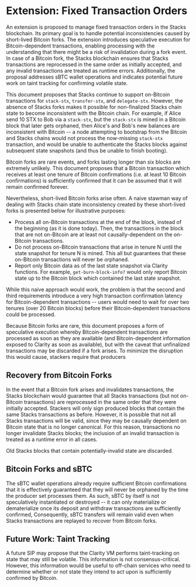 # Extension: Fixed Transaction Orders

An extension is proposed to manage fixed transaction orders in the Stacks blockchain. Its primary goal is to handle potential inconsistencies caused by short-lived Bitcoin forks. The extension introduces speculative execution for Bitcoin-dependent transactions, enabling processing with the understanding that there might be a risk of invalidation during a fork event. In case of a Bitcoin fork, the Stacks blockchain ensures that Stacks transactions are reprocessed in the same order as initially accepted, and any invalid transactions are treated as runtime errors. Additionally, the proposal addresses sBTC wallet operations and indicates potential future work on taint tracking for confirming volatile state.

This document proposes that Stacks continue to support on-Bitcoin transactions for `stack-stx`, `transfer-stx`, and `delegate-stx`. However, the absence of Stacks forks makes it possible for non-finalized Stacks chain state to become inconsistent with the Bitcoin chain. For example, if Alice send 10 STX to Bob via a `stack-stx`, but the `stack-stx` is mined in a Bitcoin block that later gets orphaned, then Alice's and Bob's new balances are inconsistent with Bitcoin -- a node attempting to bootstrap from the Bitcoin and Stacks chains would not process the now-missing `stack-stx` transaction, and would be unable to authenticate the Stacks blocks against subsequent state snapshots (and thus be unable to finish booting).

Bitcoin forks are rare events, and forks lasting longer than six blocks are extremely unlikely. This document proposes that a Bitcoin transaction which receives at least one tenure of Bitcoin confirmations (i.e. at least 10 Bitcoin confirmations) is sufficiently confirmed that it can be assumed that it will remain confirmed forever.

Nevertheless, short-lived Bitcoin forks arise often. A naive stawman way of dealing with Stacks chain state inconsistency created by these short-lived forks is presented below for illustrative purposes:

- Process all on-Bitcoin transactions at the end of the block, instead of the beginning (as it is done today). Then, the transactions in the block that are not on-Bitcoin are at least not causally-dependent on the on-Bitcoin transactions.
- Do not process on-Bitcoin transactions that arise in tenure N until the state snapshot for tenure N is mined. This all but guarantees that these on-Bitcoin transactions will never be orphaned.
- Report only Bitcoin data as of the last state snapshot via Clarity functions. For example, `get-burn-block-info?` would only report Bitcoin state up to the Bitcoin block which contained the last state snapshot.

While this naive approach would work, the problem is that the second and third requirements introduce a very high transaction confirmation latency for Bitcoin-dependent transactions -- users would need to wait for over two tenures (over 20 Bitcoin blocks) before their Bitcoin-dependent transactions could be processed.

Because Bitcoin forks are rare, this document proposes a form of speculative execution whereby Bitcoin-dependent transactions are processed as soon as they are available (and Bitcoin-dependent information exposed to Clarity as soon as available), but with the caveat that unfinalized transactions may be discarded if a fork arises. To minimize the disruption this would cause, stackers require that producers

## Recovery from Bitcoin Forks

In the event that a Bitcoin fork arises and invalidates transactions, the Stacks blockchain would guarantee that all Stacks transactions (but not on-Bitcoin transactions) are reprocessed in the same order that they were initially accepted. Stackers will only sign produced blocks that contain the same Stacks transactions as before. However, it is possible that not all Stacks transactions will be valid, since they may be causally dependent on Bitcoin state that is no longer canonical. For this reason, transactions no longer invalidate Stacks blocks; the inclusion of an invalid transaction is treated as a runtime error in all cases.

Old Stacks blocks that contain potentially-invalid state are discarded.

## Bitcoin Forks and sBTC

The sBTC wallet operations already require sufficient Bitcoin confirmations that it is effectively guaranteed that they will never be orphaned by the time the producer set processes them. As such, sBTC by itself is not speculatively instantiated or destroyed -- it can only materialize or dematerialize once its deposit and withdraw transactions are sufficiently confirmed, Consequently, sBTC transfers will remain valid even when Stacks transactions are replayed to recover from Bitcoin forks.

## Future Work: Taint Tracking

A future SIP may propose that the Clarity VM performs taint-tracking on state that may still be volatile. This information is not consensus-critical. However, this information would be useful to off-chain services who need to determine whether or not state they intend to act upon is sufficiently confirmed by Bitcoin.
